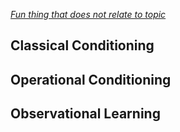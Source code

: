 *[Fun thing that does not relate to topic](Tables.html)*

## Classical Conditioning

## Operational Conditioning

## Observational Learning

